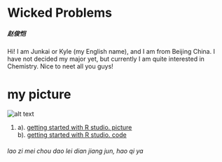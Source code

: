 # Wicked Problems
##### 赵俊恺
Hi! I am Junkai or Kyle (my English name), and I am from Beijing China. I have not decided my major yet, but currently I am quite interested in Chemistry. Nice to neet all you guys!
# my picture 
![alt text](http://5b0988e595225.cdn.sohucs.com/images/20171122/d63ec3adb4404b0398192210543b0726.jpeg)

1. a). [getting started with R studio. picture](https://raw.githubusercontent.com/zhaojunkai2001/Wicked_Problems/main/getting%20started%20with%20r.png)  
 b). [getting started with R studio. code](https://github.com/zhaojunkai2001/Wicked_Problems/blob/main/data1.R)
###### lao zi mei chou dao lei dian jiang jun, hao qi ya 



